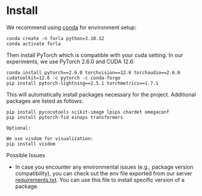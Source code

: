 # Install

We recommend using [conda](https://docs.conda.io/projects/conda/en/latest/user-guide/install/index.html) for environment setup:

```
conda create -n forla python=3.10.12
conda activate forla
```

Then install PyTorch which is compatible with your cuda setting.
In our experiments, we use PyTorch 2.6.0 and CUDA 12.6:

```
conda install pytorch==2.6.0 torchvision==12.6 torchaudio==2.6.0 cudatoolkit=12.6 -c pytorch -c conda-forge
pip install pytorch-lightning==2.5.1 torchmetrics==1.7.1
```
 

This will automatically install packages necessary for the project.
Additional packages are listed as follows:

```
pip install pycocotools scikit-image lpips chardet omegaconf
pip install pytorch-fid einops transformers
```
  

```
Optional:

We use visdom for visualization:
pip install visdom

```
Possible Issues

-   In case you encounter any environmental issues (e.g., package version compatibility), you can check out the env file exported from our server [requirements.txt](https://github.com/PCASOlab/FORLA/blob/main/docs/requirements.txt).
    You can use this file to install specific version of a package.